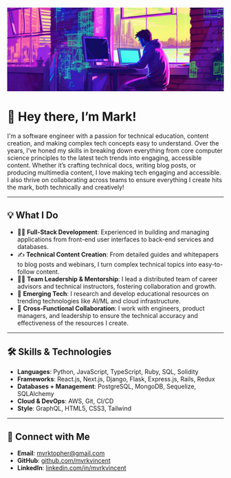 ![header](https://github.com/mvrkvincent/mvrkvincent/blob/main/header.png?raw=true)

# 👋 Hey there, I’m **Mark!**

I'm a software engineer with a passion for technical education, content creation, and making complex tech concepts easy to understand. Over the years, I’ve honed my skills in breaking down everything from core computer science principles to the latest tech trends into engaging, accessible content. Whether it’s crafting technical docs, writing blog posts, or producing multimedia content, I love making tech engaging and accessible. I also thrive on collaborating across teams to ensure everything I create hits the mark, both technically and creatively! 

---

## 💡 What I Do
- 👨‍💻 **Full-Stack Development**: Experienced in building and managing applications from front-end user interfaces to back-end services and databases.
- ✍️ **Technical Content Creation**: From detailed guides and whitepapers to blog posts and webinars, I turn complex technical topics into easy-to-follow content.
- 🧑‍🏫 **Team Leadership & Mentorship**: I lead a distributed team of career advisors and technical instructors, fostering collaboration and growth.
- 🤖 **Emerging Tech**: I research and develop educational resources on trending technologies like AI/ML and cloud infrastructure.
- 🤝 **Cross-Functional Collaboration**: I work with engineers, product managers, and leadership to ensure the technical accuracy and effectiveness of the resources I create.
  
---

## 🛠️ Skills & Technologies
- **Languages**: Python, JavaScript, TypeScript, Ruby, SQL, Solidity
- **Frameworks**: React.js, Next.js, Django, Flask, Express.js, Rails, Redux
- **Databases + Management**: PostgreSQL, MongoDB, Sequelize, SQLAlchemy
- **Cloud & DevOps**: AWS, Git, CI/CD
- **Style**: GraphQL, HTML5, CSS3, Tailwind

---

## 🔗 Connect with Me
- **Email**: [mvrktopher@gmail.com](mailto:mvrktopher@gmail.com)
- **GitHub**: [github.com/mvrkvincent](https://github.com/mvrkvincent)
- **LinkedIn**: [linkedin.com/in/mvrkvincent](https://linkedin.com/in/mvrkvincent)
